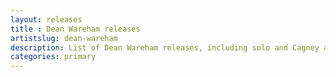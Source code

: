 ```yaml
---
layout: releases
title : Dean Wareham releases
artistslug: dean-wareham
description: List of Dean Wareham releases, including solo and Cagney and Lacee
categories: primary
---
```


